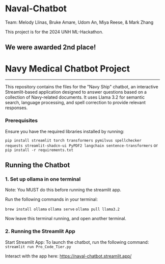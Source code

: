 # Naval-Chatbot
Team: Melody Llinas, Bruke Amare, Udom An, Miya Reese, & Mark Zhang

This project is for the 2024 UNH ML-Hackathon. 

## We were awarded 2nd place!

# Navy Medical Chatbot Project
-------------------------------

This repository contains the files for the "Navy Ship" chatbot, an interactive Streamlit-based application designed to answer questions based on a collection of Navy-related documents. It uses Llama 3.2 for semantic search, language processing, and spell correction to provide relevant responses.

### Prerequisites
Ensure you have the required libraries installed by running:

```pip install streamlit torch transformers pymilvus spellchecker requests streamlit-shadcn-ui PyPDF2 langchain sentence-transformers```
or 
```pip install -r requirements.txt```

## Running the Chatbot

### 1. Set up ollama in one terminal
Note: You MUST do this before running the streamlit app.

Run the following commands in your terminal:

```brew install ollama```
```ollama serve```
```ollama pull llama3.2```

Now leave this terminal running, and open another terminal.

### 2. Running the Streamlit App
Start Streamlit App: To launch the chatbot, run the following command:
```streamlit run Pro_Code_Tier.py```


Interact with the app here: https://naval-chatbot.streamlit.app/
